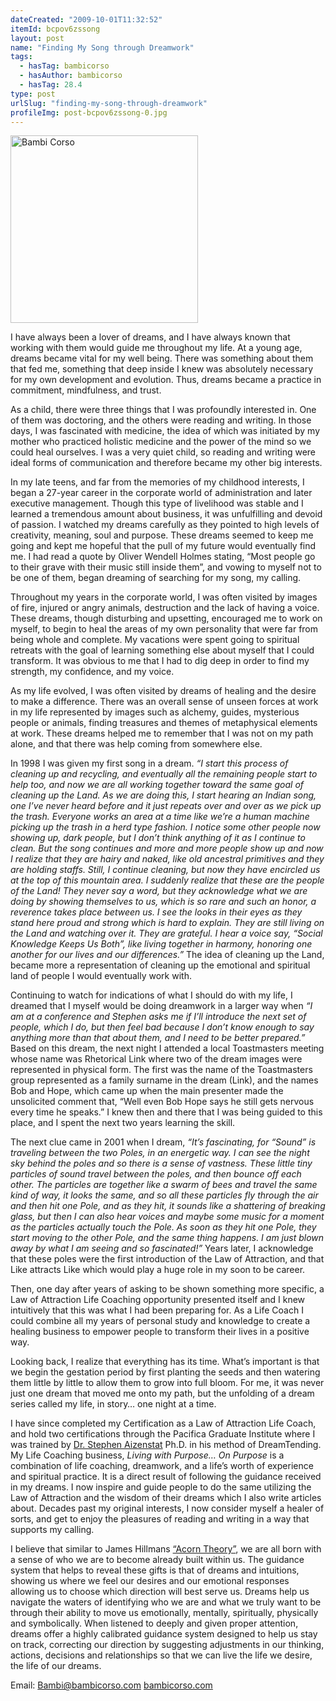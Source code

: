 ```yaml
---
dateCreated: "2009-10-01T11:32:52"
itemId: bcpov6zssong
layout: post
name: "Finding My Song through Dreamwork"
tags:
  - hasTag: bambicorso
  - hasAuthor: bambicorso
  - hasTag: 28.4
type: post
urlSlug: "finding-my-song-through-dreamwork"
profileImg: post-bcpov6zssong-0.jpg
---
```


<img src="../images/post-bcpov6zssong-0.jpg" width="300" height="auto" alt="Bambi Corso"/>

I have always been a lover of dreams, and I have always known that working with them would guide me throughout my life. At a young age, dreams became vital for my well being. There was something about them that fed me, something that deep inside I knew was absolutely necessary for my own development and evolution. Thus, dreams became a practice in commitment, mindfulness, and trust.

As a child, there were three things that I was profoundly interested in. One of them was doctoring, and the others were reading and writing. In those days, I was fascinated with medicine, the idea of which was initiated by my mother who practiced holistic medicine and the power of the mind so we could heal ourselves. I was a very quiet child, so reading and writing were ideal forms of communication and therefore became my other big interests.

In my late teens, and far from the memories of my childhood interests, I began a 27-year career in the corporate world of administration and later executive management. Though this type of livelihood was stable and I learned a tremendous amount about business, it was unfulfilling and devoid of passion. I watched my dreams carefully as they pointed to high levels of creativity, meaning, soul and purpose. These dreams seemed to keep me going and kept me hopeful that the pull of my future would eventually find me. I had read a quote by Oliver Wendell Holmes stating, “Most people go to their grave with their music still inside them”, and vowing to myself not to be one of them, began dreaming of searching for my song, my calling.

Throughout my years in the corporate world, I was often visited by images of fire, injured or angry animals, destruction and the lack of having a voice. These dreams, though disturbing and upsetting, encouraged me to work on myself, to begin to heal the areas of my own personality that were far from being whole and complete. My vacations were spent going to spiritual retreats with the goal of learning something else about myself that I could transform. It was obvious to me that I had to dig deep in order to find my strength, my confidence, and my voice.

As my life evolved, I was often visited by dreams of healing and the desire to make a difference. There was an overall sense of unseen forces at work in my life represented by images such as alchemy, guides, mysterious people or animals, finding treasures and themes of metaphysical elements at work. These dreams helped me to remember that I was not on my path alone, and that there was help coming from somewhere else.

In 1998 I was given my first song in a dream. _“I start this process of cleaning up and recycling, and eventually all the remaining people start to help too, and now we are all working together toward the same goal of cleaning up the Land. As we are doing this, I start hearing an Indian song, one I’ve never heard before and it just repeats over and over as we pick up the trash. Everyone works an area at a time like we’re a human machine picking up the trash in a herd type fashion. I notice some other people now showing up, dark people, but I don’t think anything of it as I continue to clean. But the song continues and more and more people show up and now I realize that they are hairy and naked, like old ancestral primitives and they are holding staffs. Still, I continue cleaning, but now they have encircled us at the top of this mountain area. I suddenly realize that these are the people of the Land! They never say a word, but they acknowledge what we are doing by showing themselves to us, which is so rare and such an honor, a reverence takes place between us. I see the looks in their eyes as they stand here proud and strong which is hard to explain. They are still living on the Land and watching over it. They are grateful. I hear a voice say, “Social Knowledge Keeps Us Both”, like living together in harmony, honoring one another for our lives and our differences.”_ The idea of cleaning up the Land, became more a representation of cleaning up the emotional and spiritual land of people I would eventually work with.

Continuing to watch for indications of what I should do with my life, I dreamed that I myself would be doing dreamwork in a larger way when _“I am at a conference and Stephen asks me if I’ll introduce the next set of people, which I do, but then feel bad because I don’t know enough to say anything more than that about them, and I need to be better prepared.”_ Based on this dream, the next night I attended a local Toastmasters meeting whose name was Rhetorical Link where two of the dream images were represented in physical form. The first was the name of the Toastmasters group represented as a family surname in the dream (Link), and the names Bob and Hope, which came up when the main presenter made the unsolicited comment that, “Well even Bob Hope says he still gets nervous every time he speaks.” I knew then and there that I was being guided to this place, and I spent the next two years learning the skill.

The next clue came in 2001 when I dream, _“It’s fascinating, for “Sound” is traveling between the two Poles, in an energetic way. I can see the night sky behind the poles and so there is a sense of vastness. These little tiny particles of sound travel between the poles, and then bounce off each other. The particles are together like a swarm of bees and travel the same kind of way, it looks the same, and so all these particles fly through the air and then hit one Pole, and as they hit, it sounds like a shattering of breaking glass, but then I can also hear voices and maybe some music for a moment as the particles actually touch the Pole. As soon as they hit one Pole, they start moving to the other Pole, and the same thing happens. I am just blown away by what I am seeing and so fascinated!”_ Years later, I acknowledge that these poles were the first introduction of the Law of Attraction, and that Like attracts Like which would play a huge role in my soon to be career.

Then, one day after years of asking to be shown something more specific, a Law of Attraction Life Coaching opportunity presented itself and I knew intuitively that this was what I had been preparing for. As a Life Coach I could combine all my years of personal study and knowledge to create a healing business to empower people to transform their lives in a positive way.

Looking back, I realize that everything has its time. What’s important is that we begin the gestation period by first planting the seeds and then watering them little by little to allow them to grow into full bloom. For me, it was never just one dream that moved me onto my path, but the unfolding of a dream series called my life, in story… one night at a time.

I have since completed my Certification as a Law of Attraction Life Coach, and hold two certifications through the Pacifica Graduate Institute where I was trained by [Dr. Stephen Aizenstat](../@stephenaizenstat) Ph.D. in his method of DreamTending. My Life Coaching business, _Living with Purpose… On Purpose_ is a combination of life coaching, dreamwork, and a life’s worth of experience and spiritual practice. It is a direct result of following the guidance received in my dreams. I now inspire and guide people to do the same utilizing the Law of Attraction and the wisdom of their dreams which I also write articles about. Decades past my original interests, I now consider myself a healer of sorts, and get to enjoy the pleasures of reading and writing in a way that supports my calling.

I believe that similar to James Hillmans [“Acorn Theory”](https://en.wikipedia.org/wiki/James_Hillman/#The_Soul.27s_Code), we are all born with a sense of who we are to become already built within us. The guidance system that helps to reveal these gifts is that of dreams and intuitions, showing us where we feel our desires and our emotional responses allowing us to choose which direction will best serve us. Dreams help us navigate the waters of identifying who we are and what we truly want to be through their ability to move us emotionally, mentally, spiritually, physically and symbolically. When listened to deeply and given proper attention, dreams offer a highly calibrated guidance system designed to help us stay on track, correcting our direction by suggesting adjustments in our thinking, actions, decisions and relationships so that we can live the life we desire, the life of our dreams.

Email: Bambi@bambicorso.com
[bambicorso.com](http://www.bambicorso.com)
